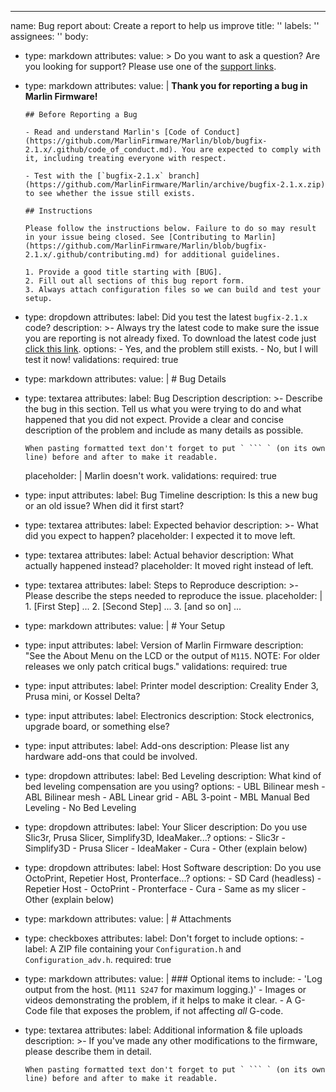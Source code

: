 ---
name: Bug report
about: Create a report to help us improve
title: ''
labels: ''
assignees: ''
body:
  - type: markdown
    attributes:
      value: >
        Do you want to ask a question? Are you looking for support? Please use one of the [support links](https://github.com/MarlinFirmware/Marlin/issues/new/choose).

  - type: markdown
    attributes:
      value: |
        **Thank you for reporting a bug in Marlin Firmware!**

        ## Before Reporting a Bug

        - Read and understand Marlin's [Code of Conduct](https://github.com/MarlinFirmware/Marlin/blob/bugfix-2.1.x/.github/code_of_conduct.md). You are expected to comply with it, including treating everyone with respect.

        - Test with the [`bugfix-2.1.x` branch](https://github.com/MarlinFirmware/Marlin/archive/bugfix-2.1.x.zip) to see whether the issue still exists.

        ## Instructions

        Please follow the instructions below. Failure to do so may result in your issue being closed. See [Contributing to Marlin](https://github.com/MarlinFirmware/Marlin/blob/bugfix-2.1.x/.github/contributing.md) for additional guidelines.

        1. Provide a good title starting with [BUG].
        2. Fill out all sections of this bug report form.
        3. Always attach configuration files so we can build and test your setup.

  - type: dropdown
    attributes:
      label: Did you test the latest `bugfix-2.1.x` code?
      description: >-
        Always try the latest code to make sure the issue you are reporting is not already fixed. To download
        the latest code just [click this link](https://github.com/MarlinFirmware/Marlin/archive/bugfix-2.1.x.zip).
      options:
        - Yes, and the problem still exists.
        - No, but I will test it now!
    validations:
      required: true

  - type: markdown
    attributes:
      value: |
        # Bug Details

  - type: textarea
    attributes:
      label: Bug Description
      description: >-
        Describe the bug in this section. Tell us what you were trying to do and what
        happened that you did not expect. Provide a clear and concise description of the
        problem and include as many details as possible.

        When pasting formatted text don't forget to put ` ``` ` (on its own line) before and after to make it readable.
      placeholder: |
        Marlin doesn't work.
    validations:
      required: true

  - type: input
    attributes:
      label: Bug Timeline
      description: Is this a new bug or an old issue? When did it first start?

  - type: textarea
    attributes:
      label: Expected behavior
      description: >-
        What did you expect to happen?
      placeholder: I expected it to move left.

  - type: textarea
    attributes:
      label: Actual behavior
      description: What actually happened instead?
      placeholder: It moved right instead of left.

  - type: textarea
    attributes:
      label: Steps to Reproduce
      description: >-
        Please describe the steps needed to reproduce the issue.
      placeholder: |
        1. [First Step] ...
        2. [Second Step] ...
        3. [and so on] ...

  - type: markdown
    attributes:
      value: |
        # Your Setup

  - type: input
    attributes:
      label: Version of Marlin Firmware
      description: "See the About Menu on the LCD or the output of `M115`. NOTE: For older releases we only patch critical bugs."
    validations:
      required: true

  - type: input
    attributes:
      label: Printer model
      description: Creality Ender 3, Prusa mini, or Kossel Delta?

  - type: input
    attributes:
      label: Electronics
      description: Stock electronics, upgrade board, or something else?

  - type: input
    attributes:
      label: Add-ons
      description: Please list any hardware add-ons that could be involved.

  - type: dropdown
    attributes:
      label: Bed Leveling
      description: What kind of bed leveling compensation are you using?
      options:
        - UBL Bilinear mesh
        - ABL Bilinear mesh
        - ABL Linear grid
        - ABL 3-point
        - MBL Manual Bed Leveling
        - No Bed Leveling

  - type: dropdown
    attributes:
      label: Your Slicer
      description: Do you use Slic3r, Prusa Slicer, Simplify3D, IdeaMaker...?
      options:
        - Slic3r
        - Simplify3D
        - Prusa Slicer
        - IdeaMaker
        - Cura
        - Other (explain below)

  - type: dropdown
    attributes:
      label: Host Software
      description: Do you use OctoPrint, Repetier Host, Pronterface...?
      options:
        - SD Card (headless)
        - Repetier Host
        - OctoPrint
        - Pronterface
        - Cura
        - Same as my slicer
        - Other (explain below)

  - type: markdown
    attributes:
      value: |
        # Attachments

  - type: checkboxes
    attributes:
      label: Don't forget to include
      options:
        - label: A ZIP file containing your `Configuration.h` and `Configuration_adv.h`.
          required: true

  - type: markdown
    attributes:
      value: |
        ### Optional items to include:
        - 'Log output from the host. (`M111 S247` for maximum logging.)'
        - Images or videos demonstrating the problem, if it helps to make it clear.
        - A G-Code file that exposes the problem, if not affecting _all_ G-code.

  - type: textarea
    attributes:
      label: Additional information & file uploads
      description: >-
        If you've made any other modifications to the firmware, please describe them in detail.

        When pasting formatted text don't forget to put ` ``` ` (on its own line) before and after to make it readable.